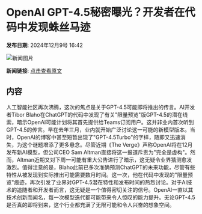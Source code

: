 # OpenAI GPT-4.5秘密曝光？开发者在代码中发现蛛丝马迹

**发布日期**: 2024年12月9号 16:42

![新闻图片](https://pic.chinaz.com/picmap/thumb/202302112107341554_1.jpg)

**新闻链接**: [点击查看原文](https://www.aibase.com/zh/news/13791)

## 内容

人工智能社区再次沸腾，这次的焦点是关于GPT-4.5可能即将推出的传言。AI开发者Tibor Blaho在ChatGPT的代码中发现了有关"限量预览"版GPT-4.5的潜在线索，暗示OpenAI可能计划将其首先提供给Teams订阅用户。这并非业内首次听到GPT-4.5的传言。早在去年三月，业内就开始广泛讨论这一可能的新模型版本。当时，OpenAI的博客中甚至短暂出现了"GPT-4.5Turbo"的字样，随即又迅速消失，为这个谜题增添了更多悬念。尽管近期《The Verge》声称OpenAI将在12月发布新AI模型，但公司CEO Sam Altman直接将这一报道斥责为"完全是虚构"。然而，Altman近期又对下周一可能有重大公告进行了暗示，这无疑令业界猜测愈发激烈。值得注意的是，Blaho此前已多次准确预测ChatGPT的未来功能，尽管有些特性从被发现到实际推出可能需要数月时间。这一次，他在代码中发现的"限量预览"痕迹，再次引发了业界对GPT-4.5潜在特性和发布时间的热烈讨论。对于AI技术的追随者和开发者而言，这无疑是一个值得密切关注的信号。OpenAI一直以其技术创新而闻名，每一次模型迭代都可能带来令人惊叹的能力提升。无论GPT-4.5是否真的即将到来，这个行业都充满了无限可能和令人兴奋的想象空间。
